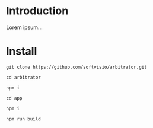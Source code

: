 # Introduction

Lorem ipsum...

# Install

```
git clone https://github.com/softvisio/arbitrator.git

cd arbitrator

npm i

cd app

npm i

npm run build
```

